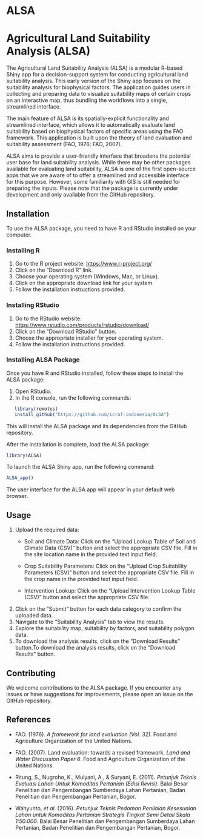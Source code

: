 
<!-- README.md is generated from README.Rmd. Please edit that file -->

# ALSA

<!-- badges: start -->
<!-- badges: end -->

# Agricultural Land Suitability Analysis (ALSA)

The Agricultural Land Suitability Analysis (ALSA) is a modular R-based
Shiny app for a decision-support system for conducting agricultural land
suitability analysis. This early version of the Shiny app focuses on the
suitability analysis for biophysical factors. The application guides
users in collecting and preparing data to visualize suitability maps of
certain crops on an interactive map, thus bundling the workflows into a
single, streamlined interface.

The main feature of ALSA is its spatially-explicit functionality and
streamlined interface, which allows it to automatically evaluate land
suitability based on biophysical factors of specific areas using the FAO
framework. This application is built upon the theory of land evaluation
and suitability assessment (FAO, 1976; FAO, 2007).  

ALSA aims to provide a user-friendly interface that broadens the
potential user base for land suitability analysis. While there may be
other packages available for evaluating land suitability, ALSA is one of
the first open-source apps that we are aware of to offer a streamlined
and accessible interface for this purpose. However, some familiarity
with GIS is still needed for preparing the inputs. Please note that the
package is currently under development and only available from the
GitHub repository.

## Installation

To use the ALSA package, you need to have R and RStudio installed on
your computer.

### Installing R

1.  Go to the R project website: <https://www.r-project.org/>
2.  Click on the “Download R” link.
3.  Choose your operating system (Windows, Mac, or Linux).
4.  Click on the appropriate download link for your system.
5.  Follow the installation instructions provided.

### Installing RStudio

1.  Go to the RStudio website:
    <https://www.rstudio.com/products/rstudio/download/>
2.  Click on the “Download RStudio” button.
3.  Choose the appropriate installer for your operating system.
4.  Follow the installation instructions provided.

### Installing ALSA Package

Once you have R and RStudio installed, follow these steps to install the
ALSA package:

1.  Open RStudio.
2.  In the R console, run the following commands:

``` r
   library(remotes)
   install_github("https://github.com/icraf-indonesia/ALSA")
```

This will install the ALSA package and its dependencies from the GitHub
repository.

After the installation is complete, load the ALSA package:

``` r
library(ALSA)
```

To launch the ALSA Shiny app, run the following command:

``` r
ALSA_app()
```

The user interface for the ALSA app will appear in your default web
browser.

## Usage

1.  Upload the required data:
    - Soil and Climate Data: Click on the “Upload Lookup Table of Soil
      and Climate Data (CSV)” button and select the appropriate CSV
      file. Fill in the site location name in the provided text input
      field.

    - Crop Suitability Parameters: Click on the “Upload Crop Suitability
      Parameters (CSV)” button and select the appropriate CSV file. Fill
      in the crop name in the provided text input field.

    - Intervention Lookup: Click on the “Upload Intervention Lookup
      Table (CSV)” button and select the appropriate CSV file.
2.  Click on the “Submit” button for each data category to confirm the
    uploaded data.
3.  Navigate to the “Suitability Analysis” tab to view the results.
4.  Explore the suitability map, suitability by factors, and suitability
    polygon data.
5.  To download the analysis results, click on the “Download Results”
    button.To download the analysis results, click on the “Download
    Results” button.

## Contributing

We welcome contributions to the ALSA package. If you encounter any
issues or have suggestions for improvements, please open an issue on the
GitHub repository.

## References

- FAO. (1976). *A framework for land evaluation (Vol. 32).* Food and
  Agriculture Organization of the United Nations.

- FAO. (2007). Land evaluation: towards a revised framework. *Land and
  Water Discussion Paper 6*. Food and Agriculture Organization of the
  United Nations.

- Ritung, S., Nugroho, K., Mulyani, A., & Suryani, E. (2011). *Petunjuk
  Teknis Evaluasi Lahan Untuk Komoditas Pertanian (Edisi Revisi)*. Balai
  Besar Penelitian dan Pengembangan Sumberdaya Lahan Pertanian, Badan
  Penelitian dan Pengembangan Pertanian, Bogor.

- Wahyunto, *et al*. (2016). *Petunjuk Teknis Pedoman Penilaian
  Kesesuaian Lahan untuk Komoditas Pertanian Strategis Tingkat Semi
  Detail Skala 1:50.000.* Balai Besar Penelitian dan Pengembangan
  Sumberdaya Lahan Pertanian, Badan Penelitian dan Pengembangan
  Pertanian, Bogor.
